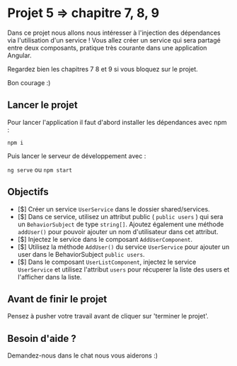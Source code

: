 # Projet 5 => chapitre 7, 8, 9

Dans ce projet nous allons nous intéresser à l'injection des dépendances via l'utilisation d'un service ! Vous allez créer un service qui sera partagé entre deux composants, pratique très courante dans une application Angular.

Regardez bien les chapitres 7 8 et 9 si vous bloquez sur le projet.

Bon courage :)

## Lancer le projet

Pour lancer l'application il faut d'abord installer les dépendances avec npm : 

`npm i`

Puis lancer le serveur de développement avec : 

`ng serve` ou `npm start`

## Objectifs
- [$] Créer un service `UserService` dans le dossier shared/services.
- [$] Dans ce service, utilisez un attribut public ( `public users` ) qui sera un `BehaviorSubject` de type `string[]`. Ajoutez également une méthode `addUser()` pour pouvoir ajouter un nom d'utilisateur dans cet attribut.
- [$] Injectez le service dans le composant `AddUserComponent`.
- [$] Utilisez la méthode `AddUser()` du service `UserService` pour ajouter un user dans le BehaviorSubject `public users`.
- [$] Dans le composant `UserListComponent`, injectez le service `UserService` et utilisez l'attribut `users` pour récuperer la liste des users et l'afficher dans la liste.

      
## Avant de finir le projet

Pensez à pusher votre travail avant de cliquer sur 'terminer le projet'.

## Besoin d'aide ?

Demandez-nous dans le chat nous vous aiderons :)
